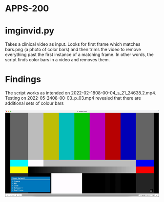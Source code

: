 # APPS-200

# imginvid.py
Takes a clinical video as input. Looks for first frame which matches bars.png (a photo of color bars) and then trims the video to remove everything past the first instance of a matching frame. In other words, the script finds color bars in a video and removes them. 

# Findings
The script works as intended on 2022-02-1808-00-04_s_21_24638.2.mp4. Testing on 2022-05-2408-00-03_p_03.mp4 revealed that there are additional sets of colour bars 

![photo of secondary colour bars](secondary_bars.png)
